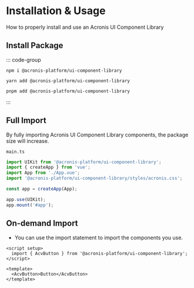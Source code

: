 # Installation & Usage

How to properly install and use an Acronis UI Component Library

## Install Package

::: code-group

```shell [npm]
npm i @acronis-platform/ui-component-library
```

```shell [yarn]
yarn add @acronis-platform/ui-component-library
```

```shell [pnpm]
pnpm add @acronis-platform/ui-component-library
```

:::

## Full Import

By fully importing Acronis UI Component Library components, the package size will increase.

`main.ts`

```ts
import UIKit from '@acronis-platform/ui-component-library';
import { createApp } from 'vue';
import App from './App.vue';
import '@acronis-platform/ui-component-library/styles/acronis.css';

const app = createApp(App);

app.use(UIKit);
app.mount('#app');
```

## On-demand Import

- You can use the import statement to import the components you use.

```vue
<script setup>
  import { AcvButton } from '@acronis-platform/ui-component-library';
</script>

<template>
  <AcvButton>Button</AcvButton>
</template>
```
